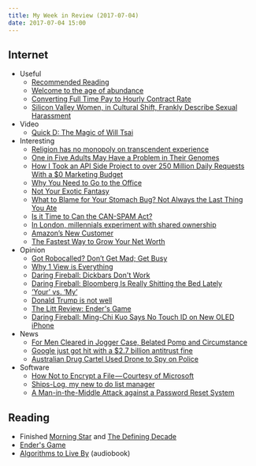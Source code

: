```yaml
---
title: My Week in Review (2017-07-04)
date: 2017-07-04 15:00
---
```


## Internet

- Useful
  - [Recommended Reading](http://wealthyaccountant.com/2017/06/26/recommended-reading/)
  - [Welcome to the age of abundance](https://www.iwillteachyoutoberich.com/blog/welcome-to-the-age-of-abundance/)
  - [Converting Full Time Pay to Hourly Contract Rate](https://hueniverse.com/converting-full-time-pay-to-hourly-contract-rate-5925295fe52c)
  - [Silicon Valley Women, in Cultural Shift, Frankly Describe Sexual Harassment](https://www.nytimes.com/2017/06/30/technology/women-entrepreneurs-speak-out-sexual-harassment.html)
- Video
  - [Quick D: The Magic of Will Tsai](https://www.youtube.com/watch?v=_dSp_f0f9gE)
- Interesting
  - [Religion has no monopoly on transcendent experience](https://aeon.co/essays/religion-has-no-monopoly-on-transcendent-experience)
  - [One in Five Adults May Have a Problem in Their Genomes](https://www.technologyreview.com/s/608162/dna-testing-reveals-the-chance-of-bad-news-in-your-genes/)
  - [How I Took an API Side Project to over 250 Million Daily Requests With a \$0 Marketing Budget](https://blog.ipinfo.io/api-side-project-to-250-million-requests-with-0-marketing-budget-bb0de01c01f6?gi=56e96f1441b7)
  - [Why You Need to Go to the Office](http://wealthyaccountant.com/2017/06/30/why-you-need-to-go-to-the-office/)
  - [Not Your Exotic Fantasy](https://medium.com/@amyngyn/not-your-exotic-fantasy-cb551f0d8bf4)
  - [What to Blame for Your Stomach Bug? Not Always the Last Thing You Ate](https://www.nytimes.com/2017/06/29/well/live/what-to-blame-for-your-stomach-bug-not-always-the-last-thing-you-ate.html)
  - [Is it Time to Can the CAN-SPAM Act?](https://krebsonsecurity.com/2017/07/is-it-time-to-can-the-can-spam-act/)
  - [In London, millennials experiment with shared ownership](https://therealdeal.com/2017/06/25/in-london-millennials-experiment-with-shared-ownership/)
  - [Amazon’s New Customer](https://stratechery.com/2017/amazons-new-customer/)
  - [The Fastest Way to Grow Your Net Worth](http://wealthyaccountant.com/2017/07/03/the-fastest-way-to-grow-your-net-worth/)
- Opinion
  - [Got Robocalled? Don’t Get Mad; Get Busy](https://krebsonsecurity.com/2017/06/got-robocalled-dont-get-mad-get-busy/)
  - [Why 1 View is Everything](https://medium.com/@garyvee/why-1-view-is-everything-3fe415cf3678)
  - [Daring Fireball: Dickbars Don't Work](https://daringfireball.net/linked/2017/06/27/clark-dickbars-dont-work)
  - [Daring Fireball: Bloomberg Is Really Shitting the Bed Lately](https://daringfireball.net/linked/2017/06/27/bloomberg-apple-hertz)
  - [‘Your’ vs. ‘My’](https://daringfireball.net/2017/06/your_vs_my)
  - [Donald Trump is not well](https://www.washingtonpost.com/opinions/donald-trump-is-not-well/2017/06/30/97759ee0-5d0f-11e7-9b7d-14576dc0f39d_story.html)
  - [The Litt Review: Ender's Game](https://www.burntfen.com/the-litt-review/enders-game/)
  - [Daring Fireball: Ming-Chi Kuo Says No Touch ID on New OLED iPhone](https://daringfireball.net/linked/2017/07/03/kuo-iphone-2017-touch-id)
- News
  - [For Men Cleared in Jogger Case, Belated Pomp and Circumstance](https://www.nytimes.com/2017/06/26/nyregion/central-park-jogger-case-honorary-diplomas.html)
  - [Google just got hit with a \$2.7 billion antitrust fine](https://www.technologyreview.com/s/608182/google-just-got-hit-with-a-27-billion-antitrust-fine-from-the-eu/)
  - [Australian Drug Cartel Used Drone to Spy on Police](http://www.thedrive.com/aerial/12050/australian-drug-cartel-used-drone-to-spy-on-police)
- Software
  - [How Not to Encrypt a File — Courtesy of Microsoft](https://medium.com/@bob_parks1/how-not-to-encrypt-a-file-courtesy-of-microsoft-bfadf2b0273d)
  - [Ships-Log, my new to do list manager](https://medium.com/@richlitt/ships-log-my-new-to-do-list-manager-6a1d9397a0db)
  - [A Man-in-the-Middle Attack against a Password Reset System](https://www.schneier.com/blog/archives/2017/07/a_man-in-the-mi.html)

## Reading

- Finished [Morning Star](https://www.goodreads.com/book/show/18966806-morning-star) and [The Defining Decade](https://www.goodreads.com/book/show/13523061-the-defining-decade)
- [Ender's Game](https://www.goodreads.com/book/show/375802.Ender_s_Game)
- [Algorithms to Live By](https://www.goodreads.com/book/show/25666050-algorithms-to-live-by) (audiobook)
